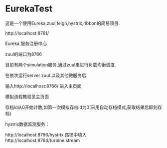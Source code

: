 # EurekaTest
这是一个使用Eureka,zuul,feign,hystrix,ribbon的简易项目.

http://localhost:8761/       

Eureka 服务注册中心

zuul的端口为8766

目前有两个simulation服务,通过zuul来进行负载均衡调度.

在依次运行server zuul 以及其他微服务后

输入http://localhost:8766/ 进入主页面

模拟流程教程见主页面

存档id从0开始计数,如第一次模拟存档id为0(采用自动存档模式,获取结果后即刻存档)

hystrix数据监测服务：

http://localhost:8766/hystrix
路径中填入
http://localhost:8764/turbine.stream

